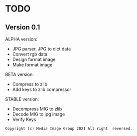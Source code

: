 # TODO

## Version 0.1
ALPHA version:
- JPG parser, JPG to dict data
- Convert rgb data
- Design format image
- Make format image

BETA version:
- Compress to zlib
- Add keys to zlib compressor

STABLE version:
- Decompress MIG to zlib
- Decode MIG to jpg image
- Verify Keys


```Copyright (c) Media Image Group 2021 All right  reversed.```